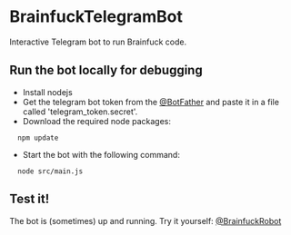 # BrainfuckTelegramBot
Interactive Telegram bot to run Brainfuck code.

## Run the bot locally for debugging
* Install nodejs
* Get the telegram bot token from the [@BotFather](https://telegram.me/BotFather) and paste it in a file called 'telegram_token.secret'.
* Download the required node packages:
```
  npm update
```
* Start the bot with the following command:
```
  node src/main.js
```

## Test it!
The bot is (sometimes) up and running. Try it yourself: [@BrainfuckRobot](https://telegram.me/BrainfuckRobot)
